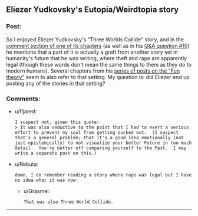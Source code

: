 ## Eliezer Yudkovsky's Eutopia/Weirdtopia story

### Post:

So I enjoyed Eliezer Yudkovsky's "Three Worlds Collide" story, and in the [comment section of one of its chapters](https://www.lesswrong.com/posts/bojLBvsYck95gbKNM/interlude-with-the-confessor-4-8?commentId=5sQwW2uXgQP8FJpuP) (as well as in his [Q&A question #10](https://www.lesswrong.com/posts/YduZEfz8usGbJXN4x/transcription-of-eliezer-s-january-2010-video-q-and-a)) he mentions that a part of it is actually a graft from another story set in humanity's future that he was writing, where theft and rape are apparently legal (though these words don't mean the same things to them as they do to modern humans). Several chapters from his [series of posts on the "Fun theory"](https://www.lesswrong.com/posts/hQSaMafoizBSa3gFR/eutopia-is-scary) seem to also refer to that setting. My question is: did Eliezer end up posting any of the stories in that setting?

### Comments:

- u/fljared:
  ```
  I suspect not, given this quote:
  > It was also seductive to the point that I had to exert a serious effort to prevent my soul from getting sucked out.  (I suspect that's a general problem; that it's a good idea emotionally (not just epistemically) to not visualize your better Future in too much detail.  You're better off comparing yourself to the Past.  I may write a separate post on this.)
  ```

- u/Rebuta:
  ```
  damn, I do remember reading a story where rape was legal but I have no idea what it was now.
  ```

  - u/Grasmel:
    ```
    That was also Three World Collide.
    ```

---

